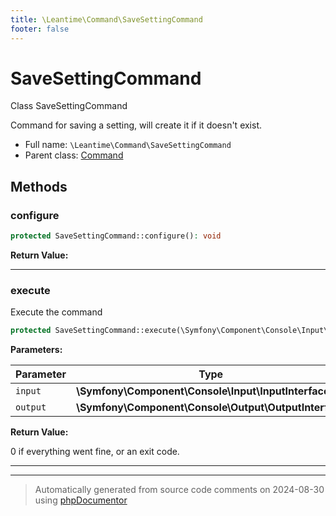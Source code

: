 ```yaml
---
title: \Leantime\Command\SaveSettingCommand
footer: false
---
```


# SaveSettingCommand

Class SaveSettingCommand

Command for saving a setting, will create it if it doesn't exist.

* Full name: `\Leantime\Command\SaveSettingCommand`
* Parent class: [Command](../../../classes.md)



## Methods

### configure



```php
protected SaveSettingCommand::configure(): void
```









**Return Value:**





---
### execute

Execute the command

```php
protected SaveSettingCommand::execute(\Symfony\Component\Console\Input\InputInterface $input, \Symfony\Component\Console\Output\OutputInterface $output): int
```








**Parameters:**

| Parameter | Type | Description |
|-----------|------|-------------|
| `input` | **\Symfony\Component\Console\Input\InputInterface** |  |
| `output` | **\Symfony\Component\Console\Output\OutputInterface** |  |


**Return Value:**

0 if everything went fine, or an exit code.



---


---
> Automatically generated from source code comments on 2024-08-30 using [phpDocumentor](http://www.phpdoc.org/)
